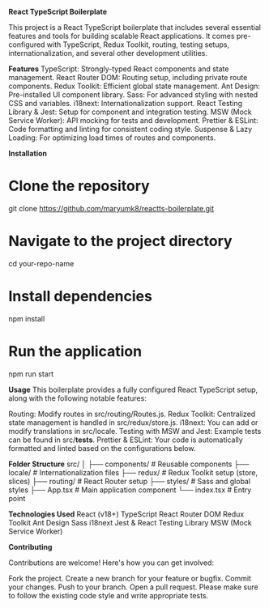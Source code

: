**React TypeScript Boilerplate**

This project is a React TypeScript boilerplate that includes several essential features and tools for building scalable React applications. It comes pre-configured with TypeScript, Redux Toolkit, routing, testing setups, internationalization, and several other development utilities.

**Features**
TypeScript: Strongly-typed React components and state management.
React Router DOM: Routing setup, including private route components.
Redux Toolkit: Efficient global state management.
Ant Design: Pre-installed UI component library.
Sass: For advanced styling with nested CSS and variables.
i18next: Internationalization support.
React Testing Library & Jest: Setup for component and integration testing.
MSW (Mock Service Worker): API mocking for tests and development.
Prettier & ESLint: Code formatting and linting for consistent coding style.
Suspense & Lazy Loading: For optimizing load times of routes and components.

**Installation**
# Clone the repository
git clone https://github.com/maryumk8/reactts-boilerplate.git

# Navigate to the project directory
cd your-repo-name

# Install dependencies
npm install

# Run the application
npm run start

**Usage**
This boilerplate provides a fully configured React TypeScript setup, along with the following notable features:

Routing: Modify routes in src/routing/Routes.js.
Redux Toolkit: Centralized state management is handled in src/redux/store.js.
i18next: You can add or modify translations in src/locale.
Testing with MSW and Jest: Example tests can be found in src/__tests__.
Prettier & ESLint: Your code is automatically formatted and linted based on the configurations below.

**Folder Structure**
src/
│
├── components/        # Reusable components
├── locale/            # Internationalization files
├── redux/             # Redux Toolkit setup (store, slices)
├── routing/           # React Router setup
├── styles/            # Sass and global styles
├── App.tsx            # Main application component
└── index.tsx          # Entry point

**Technologies Used**
React (v18+)
TypeScript
React Router DOM
Redux Toolkit
Ant Design
Sass
i18next
Jest & React Testing Library
MSW (Mock Service Worker)

**Contributing**

Contributions are welcome! Here's how you can get involved:

Fork the project.
Create a new branch for your feature or bugfix.
Commit your changes.
Push to your branch.
Open a pull request.
Please make sure to follow the existing code style and write appropriate tests.
